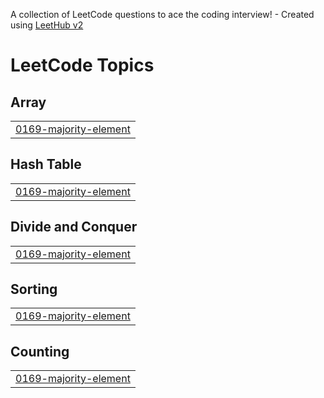 A collection of LeetCode questions to ace the coding interview! - Created using [LeetHub v2](https://github.com/arunbhardwaj/LeetHub-2.0)
<!---LeetCode Topics Start-->
# LeetCode Topics
## Array
|  |
| ------- |
| [0169-majority-element](https://github.com/PriyaRevan/111-Days-DSA-CODER/tree/master/0169-majority-element) |
## Hash Table
|  |
| ------- |
| [0169-majority-element](https://github.com/PriyaRevan/111-Days-DSA-CODER/tree/master/0169-majority-element) |
## Divide and Conquer
|  |
| ------- |
| [0169-majority-element](https://github.com/PriyaRevan/111-Days-DSA-CODER/tree/master/0169-majority-element) |
## Sorting
|  |
| ------- |
| [0169-majority-element](https://github.com/PriyaRevan/111-Days-DSA-CODER/tree/master/0169-majority-element) |
## Counting
|  |
| ------- |
| [0169-majority-element](https://github.com/PriyaRevan/111-Days-DSA-CODER/tree/master/0169-majority-element) |
<!---LeetCode Topics End-->